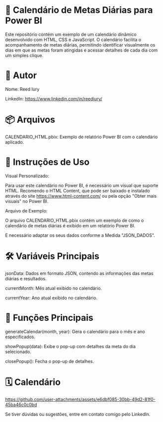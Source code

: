 📅 Calendário de Metas Diárias para Power BI
=
Este repositório contém um exemplo de um calendário dinâmico desenvolvido com HTML, CSS e JavaScript. O calendário facilita o acompanhamento de metas diárias, permitindo identificar visualmente os dias em que as metas foram atingidas e acessar detalhes de cada dia com um simples clique.

👤 Autor
=
Nome: Reed Iury

LinkedIn: https://www.linkedin.com/in/reediury/


📦 Arquivos
=

CALENDARIO_HTML.pbix: Exemplo de relatório Power BI com o calendário aplicado.

🚀 Instruções de Uso
=

Visual Personalizado:

Para usar este calendário no Power BI, é necessário um visual que suporte HTML. Recomendo o HTML Content, que pode ser baixado e instalado através do site https://www.html-content.com/ ou pela opção "Obter mais visuais" no Power BI.

Arquivo de Exemplo:

O arquivo CALENDARIO_HTML.pbix contém um exemplo de como o calendário de metas diárias é exibido em um relatório Power BI.

E necessário adaptar os seus dados conforme a Medida "JSON_DADOS".

🛠 Variáveis Principais
=

jsonData: Dados em formato JSON, contendo as informações das metas diárias e resultados.

currentMonth: Mês atual exibido no calendário.

currentYear: Ano atual exibido no calendário.

📜 Funções Principais
=
generateCalendar(month, year): Gera o calendário para o mês e ano especificados.

showPopup(data): Exibe o pop-up com detalhes da meta do dia selecionado.

closePopup(): Fecha o pop-up de detalhes.

🗓️ Calendário
=

https://github.com/user-attachments/assets/e6dbf085-30bb-49d2-81f0-45ba46c0c0bd

Se tiver dúvidas ou sugestões, entre em contato comigo pelo LinkedIn.

